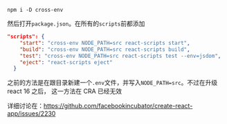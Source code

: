 `npm i -D cross-env`

然后打开`package.json`。在所有的`scripts`前都添加

```json
"scripts": {
    "start": "cross-env NODE_PATH=src react-scripts start",
    "build": "cross-env NODE_PATH=src react-scripts build",
    "test": "cross-env NODE_PATH=src react-scripts test --env=jsdom",
    "eject": "react-scripts eject"
  }
```

之前的方法是在跟目录新建一个`.env`文件，并写入`NODE_PATH=src`。不过在升级 react 16 之后，
这一方法在 CRA 已经无效

详细讨论在：https://github.com/facebookincubator/create-react-app/issues/2230

